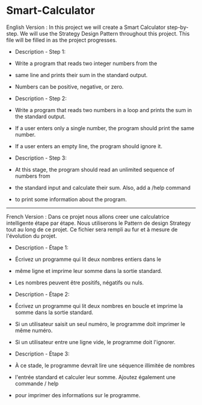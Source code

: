 # Smart-Calculator

English Version :
In this project we will create a Smart Calculator step-by-step.
We will use the Strategy Design Pattern throughout this project.
This file will be filled in as the project progresses.

 * Description - Step 1:
 * Write a program that reads two integer numbers from the
 * same line and prints their sum in the standard output.
 * Numbers can be positive, negative, or zero.

 * Description - Step 2:
 * Write a program that reads two numbers in a loop and prints the sum in the standard output.
 * If a user enters only a single number, the program should print the same number.
 * If a user enters an empty line, the program should ignore it.

 * Description - Step 3:
 * At this stage, the program should read an unlimited sequence of numbers from
 * the standard input and calculate their sum. Also, add a /help command
 * to print some information about the program.

---
French Version :
Dans ce projet nous allons creer une calculatrice intelligente étape par étape.
Nous utiliserons le Pattern de design Strategy tout au long de ce projet.
Ce fichier sera rempli au fur et à mesure de l'évolution du projet.

* Description - Étape 1:
* Écrivez un programme qui lit deux nombres entiers dans le
* même ligne et imprime leur somme dans la sortie standard.
* Les nombres peuvent être positifs, négatifs ou nuls.

* Description - Étape 2:
* Écrivez un programme qui lit deux nombres en boucle et imprime la somme dans la sortie standard.
* Si un utilisateur saisit un seul numéro, le programme doit imprimer le même numéro.
* Si un utilisateur entre une ligne vide, le programme doit l'ignorer.


* Description - Étape 3:
* À ce stade, le programme devrait lire une séquence illimitée de nombres
* l'entrée standard et calculer leur somme. Ajoutez également une commande / help
* pour imprimer des informations sur le programme.
